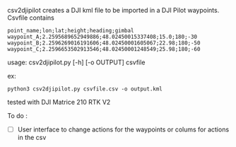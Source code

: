 csv2djipilot creates a DJI kml file to be imported in a DJI Pilot waypoints.
Csvfile contains
```
point_name;lon;lat;height;heading;gimbal
waypoint_A;2.2595689652949886;48.02450015337408;15.0;180;-30
waypoint_B;2.2596269016191606;48.02450001605067;22.98;180;-50
waypoint_C;2.2596653502913546;48.02450001248549;25.98;180;-60
```

usage: csv2djipilot.py [-h] [-o OUTPUT] csvfile

ex: 
````
python3 csv2djipilot.py csvfile.csv -o output.kml
````

tested with DJI Matrice 210 RTK V2

To do :
- [ ] User interface to change actions for the waypoints or colums for actions in the csv
